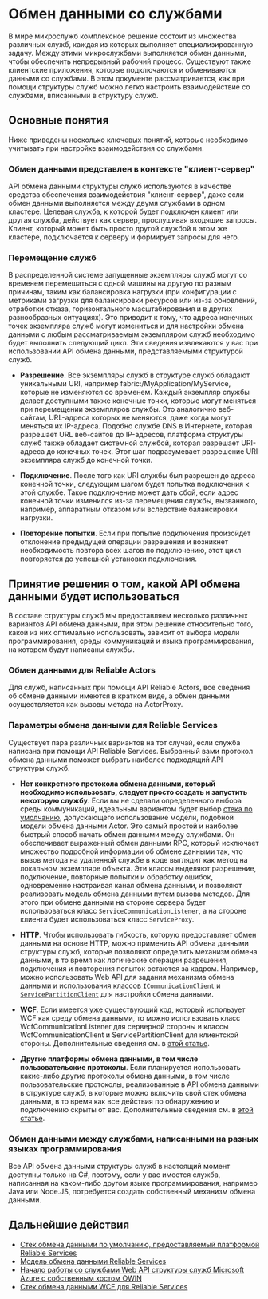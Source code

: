 <properties
   pageTitle="Структура служб Microsoft Azure Обмен данными со службами"
	description="В настоящей статье представлен способ подключения и обмена данными со службами в приложениях структуры служб."
	services="service-fabric"
	documentationCenter=".net"
	authors="kunaldsingh"
	manager="timlt"
	editor=""/>

<tags
   ms.service="service-fabric"
	ms.devlang="dotnet"
	ms.topic="article"
	ms.tgt_pltfrm="NA"
	ms.workload="NA"
	ms.date="08/21/2015"
	ms.author="kunalds"/>


# Обмен данными со службами
В мире микрослужб комплексное решение состоит из множества различных служб, каждая из которых выполняет специализированную задачу. Между этими микрослужбами выполняется обмен данными, чтобы обеспечить непрерывный рабочий процесс. Существуют также клиентские приложения, которые подключаются и обмениваются данными со службами. В этом документе рассматривается, как при помощи структуры служб можно легко настроить взаимодействие со службами, вписанными в структуру служб.

## Основные понятия
Ниже приведены несколько ключевых понятий, которые необходимо учитывать при настройке взаимодействия со службами.
### Обмен данными представлен в контексте "клиент-сервер"
API обмена данными структуры служб используются в качестве средства обеспечения взаимодействия "клиент-сервер", даже если обмен данными выполняется между двумя службами в одном кластере. Целевая служба, к которой будет подключен клиент или другая служба, действует как сервер, прослушивая входящие запросы. Клиент, который может быть просто другой службой в этом же кластере, подключается к серверу и формирует запросы для него.
### Перемещение служб
В распределенной системе запущенные экземпляры служб могут со временем перемещаться с одной машины на другую по разным причинам, таким как балансировка нагрузки (при конфигурации с метриками загрузки для балансировки ресурсов или из-за обновлений, отработки отказа, горизонтального масштабирования и в других разнообразных ситуациях). Это приводит к тому, что адреса конечных точек экземпляра служб могут измениться и для настройки обмена данными с любым рассматриваемым экземпляром служб необходимо будет выполнить следующий цикл. Эти сведения извлекаются у вас при использовании API обмена данными, представляемыми структурой служб.

* **Разрешение**. Все экземпляры служб в структуре служб обладают уникальными URI, например fabric:/MyApplication/MyService, которые не изменяются со временем. Каждый экземпляр службы делает доступными также конечные точки, которые могут меняться при перемещении экземпляров службы. Это аналогично веб-сайтам, URL-адреса которых не меняются, даже когда могут меняться их IP-адреса. Подобно службе DNS в Интернете, которая разрешает URL веб-сайтов до IP-адресов, платформа структуры служб также обладает системной службой, которая разрешает URI-адреса до конечных точек. Этот шаг подразумевает разрешение URI экземпляра служб до конечной точки.

* **Подключение**. После того как URI службы был разрешен до адреса конечной точки, следующим шагом будет попытка подключения к этой службе. Такое подключение может дать сбой, если адрес конечной точки изменился из-за перемещения службы, вызванного, например, аппаратным отказом или вследствие балансировки нагрузки.

* **Повторение попытки**. Если при попытке подключения произойдет отклонение предыдущей операции разрешения и возникнет необходимость повтора всех шагов по подключению, этот цикл повторяется до успешной установки подключения.

## Принятие решения о том, какой API обмена данными будет использоваться
В составе структуры служб мы предоставляем несколько различных вариантов API обмена данными, при этом решение относительно того, какой из них оптимально использовать, зависит от выбора модели программирования, среды коммуникаций и языка программирования, на котором будут написаны службы.
### Обмен данными для Reliable Actors
Для служб, написанных при помощи API Reliable Actors, все сведения об обмене данными имеются в кратком виде, а обмен данными осуществляется как вызовы метода на ActorProxy.

### Параметры обмена данными для Reliable Services
Существует пара различных вариантов на тот случай, если служба написана при помощи API Reliable Services. Выбранный вами протокол обмена данными поможет выбрать наиболее подходящий API структуры служб.

* **Нет конкретного протокола обмена данными, который необходимо использовать, следует просто создать и запустить некоторую службу**. Если вы не сделали определенного выбора среды коммуникаций, идеальным вариантом будет выбор [стека по умолчанию](service-fabric-reliable-services-communication-default.md), допускающего использование модели, подобной модели обмена данными Actor. Это самый простой и наиболее быстрый способ начать обмен данными между службами. Он обеспечивает выраженный обмен данными RPC, который исключает множество подробной информации об обмене данными так, что вызов метода на удаленной службе в коде выглядит как метод на локальном экземпляре объекта. Эти классы выделяют разрешение, подключение, повторные попытки и обработку ошибок, одновременно настраивая канал обмена данными, и позволяют реализовать модель обмена данными путем вызова методов. Для этого при обмене данными на стороне сервера будет использоваться класс `ServiceCommunicationListener`, а на стороне клиента будет использоваться класс `ServiceProxy`.

* **HTTP**. Чтобы использовать гибкость, которую предоставляет обмен данными на основе HTTP, можно применить API обмена данными структуры служб, которые позволяют определить механизм обмена данными, в то время как логические операции разрешения, подключения и повторения попыток остаются за кадром. Например, можно использовать Web API для задания механизма обмена данными и использования [классов `ICommunicationClient` и `ServicePartitionClient`](service-fabric-reliable-services-communication.md) для настройки обмена данными.
* **WCF**. Если имеется уже существующий код, который использует WCF как среду обмена данными, то можно использовать класс WcfCommunicationListener для серверной стороны и классы WcfCommunicationClient и ServicePartitionClient для клиентской стороны. Дополнительные сведения см. в [этой статье](service-fabric-reliable-services-communication-wcf.md).

* **Другие платформы обмена данными, в том числе пользовательские протоколы**. Если планируется использовать какие-либо другие протоколы обмена данными, в том числе пользовательские протоколы, реализованные в API обмена данными в структуре служб, в которые можно включить свой стек обмена данными, в то время как все действия по обнаружению и подключению скрыты от вас. Дополнительные сведения см. в [этой статье](service-fabric-reliable-services-communication.md).

### Обмен данными между службами, написанными на разных языках программирования
Все API обмена данными структуры служб в настоящий момент доступны только на C#, поэтому, если у вас имеется служба, написанная на каком-либо другом языке программирования, например Java или Node.JS, потребуется создать собственный механизм обмена данными.

## Дальнейшие действия
* [Стек обмена данными по умолчанию, предоставляемый платформой Reliable Services](service-fabric-reliable-services-communication-default.md)
* [Модель обмена данными Reliable Services](service-fabric-reliable-services-communication.md)
* [Начало работы со службами Web API структуры служб Microsoft Azure с собственным хостом OWIN](service-fabric-reliable-services-communication-webapi.md)
* [Стек обмена данными WCF для Reliable Services](service-fabric-reliable-services-communication-wcf.md)

<!---HONumber=August15_HO9-->